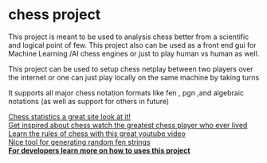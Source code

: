 # chess project
<p>This project is meant to be used to analysis chess better from a scientific and logical point of few. 
This project also can be used as a front end gui for Machine Learning /AI chess engines or just to play human vs human as well.

This project can be used to setup chess netplay between two players over the internet or one can just play locally on the same machine by taking turns

It supports all major chess notation formats like fen , pgn ,and algebraic notations (as well as support for others in future)
</p>
<a href="https://wismuth.com/chess/statistics-games.html">Chess statistics a great site look at it! </a>
<br>
<a href="https://www.imdb.com/video/vi1655243033?playlistId=tt0379296">Get inspired about chess watch the greatest chess player who ever lived</a>
<br>
<a href="https://www.youtube.com/watch?v=SM2fcenx7KU">Learn the rules of chess with this great youtube video</a>
<br>
<a href="http://bernd.bplaced.net/fengenerator/fengenerator.html">Nice tool for generating random fen strings</a>
<br>
<B><a href="https://nate-fidalgo.github.io/chess/">For developers learn more on how to uses this project</a></B>
<br>
